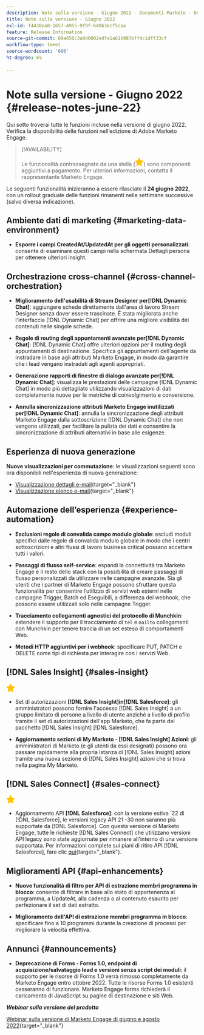 ```yaml
---
description: Note sulla versione - Giugno 2022 - Documenti Marketo - Documentazione del prodotto
title: Note sulla versione - Giugno 2022
exl-id: f4438ea8-1657-4955-9f9f-640b3ecf5caa
feature: Release Information
source-git-commit: 09a656c3a0d0002edfa1a61b987bff4c1dff33cf
workflow-type: tm+mt
source-wordcount: '600'
ht-degree: 6%

---
```


# Note sulla versione - Giugno 2022 {#release-notes-june-22}

Qui sotto troverai tutte le funzioni incluse nella versione di giugno 2022. Verifica la disponibilità delle funzioni nell‘edizione di Adobe Marketo Engage.

>[!AVAILABILITY]
>
>Le funzionalità contrassegnate da una stella (![star](assets/yellow-star.png)) sono componenti aggiuntivi a pagamento. Per ulteriori informazioni, contatta il rappresentante Marketo Engage.

Le seguenti funzionalità inizieranno a essere rilasciate il **24 giugno 2022**, con un rollout graduale delle funzioni rimanenti nelle settimane successive (salvo diversa indicazione).

## Ambiente dati di marketing {#marketing-data-environment}

* **Esporre i campi CreatedAt/UpdatedAt per gli oggetti personalizzati**: consente di esaminare questi campi nella schermata Dettagli persona per ottenere ulteriori insight.

## Orchestrazione cross-channel {#cross-channel-orchestration}

* **Miglioramento dell&#39;usabilità di Stream Designer per[!DNL Dynamic Chat]**: aggiungere schede direttamente dall&#39;area di lavoro Stream Designer senza dover essere trascinate. È stata migliorata anche l&#39;interfaccia [!DNL Dynamic Chat] per offrire una migliore visibilità dei contenuti nelle singole schede.

* **Regole di routing degli appuntamenti avanzate per[!DNL Dynamic Chat]**: [!DNL Dynamic Chat] offre ulteriori opzioni per il routing degli appuntamenti di destinazione. Specifica gli appuntamenti dell&#39;agente da instradare in base agli attributi Marketo Engage, in modo da garantire che i lead vengano instradati agli agenti appropriati.

* **Generazione rapporti di finestre di dialogo avanzate per[!DNL Dynamic Chat]**: visualizza le prestazioni delle campagne [!DNL Dynamic Chat] in modo più dettagliato utilizzando visualizzazioni di dati completamente nuove per le metriche di coinvolgimento e conversione.

* **Annulla sincronizzazione attributi Marketo Engage inutilizzati per[!DNL Dynamic Chat]**: annulla la sincronizzazione degli attributi Marketo Engage dalla sottoscrizione [!DNL Dynamic Chat] che non vengono utilizzati, per facilitare la pulizia dei dati e consentire la sincronizzazione di attributi alternativi in base alle esigenze.

## Esperienza di nuova generazione

**Nuove visualizzazioni per commutazione**: le visualizzazioni seguenti sono ora disponibili nell&#39;esperienza di nuova generazione:

* [Visualizzazione dettagli e-mail](/help/marketo/product-docs/marketo-engage-modern-ux/toggle-switch.md#email-details-view){target="_blank"}
* [Visualizzazione elenco e-mail](/help/marketo/product-docs/marketo-engage-modern-ux/toggle-switch.md#email-list-view){target="_blank"}

## Automazione dell’esperienza {#experience-automation}

* **Esclusioni regole di convalida campo modulo globale**: escludi moduli specifici dalle regole di convalida modulo globale in modo che i centri sottoscrizioni e altri flussi di lavoro business critical possano accettare tutti i valori.

* **Passaggi di flusso self-service**: espandi la connettività tra Marketo Engage e il resto dello stack con la possibilità di creare passaggi di flusso personalizzati da utilizzare nelle campagne avanzate. Sia gli utenti che i partner di Marketo Engage possono sfruttare questa funzionalità per consentire l’utilizzo di servizi web esterni nelle campagne Trigger, Batch ed Eseguibili, a differenza dei webhook, che possono essere utilizzati solo nelle campagne Trigger.

* **Tracciamento collegamenti agnostici del protocollo di Munchkin**: estendere il supporto per il tracciamento di `tel` e `mailto` collegamenti con Munchkin per tenere traccia di un set esteso di comportamenti Web.

* **Metodi HTTP aggiuntivi per i webhook**: specificare PUT, PATCH e DELETE come tipi di richiesta per interagire con i servizi Web.

## [!DNL Sales Insight] {#sales-insight}

![(stella)](assets/yellow-star.png)

* Set di autorizzazioni **[!DNL Sales Insight]in[!DNL Salesforce]**: gli amministratori possono fornire l&#39;accesso [!DNL Sales Insight] a un gruppo limitato di persone a livello di utente anziché a livello di profilo tramite il set di autorizzazioni dell&#39;app Marketo, che fa parte del pacchetto [!DNL Sales Insight] [!DNL Salesforce].

* **Aggiornamento sezioni di My Marketo - [!DNL Sales Insight] Azioni**: gli amministratori di Marketo (e gli utenti da essi designati) possono ora passare rapidamente alla propria istanza di [!DNL Sales Insight] azioni tramite una nuova sezione di [!DNL Sales Insight] azioni che si trova nella pagina My Marketo.

## [!DNL Sales Connect] {#sales-connect}

![(stella)](assets/yellow-star.png)

* Aggiornamento API **[!DNL Salesforce]**: con la versione estiva &#39;22 di [!DNL Salesforce], le versioni legacy API 21 -30 non saranno più supportate da [!DNL Salesforce]. Con questa versione di Marketo Engage, tutte le richieste [!DNL Sales Connect] che utilizzano versioni API legacy sono state aggiornate per rimanere all&#39;interno di una versione supportata. Per informazioni complete sui piani di ritiro API [!DNL Salesforce], fare clic [qui](https://help.salesforce.com/s/articleView?language=en_US&type=1&id=000354473){target="_blank"}.

## Miglioramenti API {#api-enhancements}

* **Nuove funzionalità di filtro per API di estrazione membri programma in blocco**: consente di filtrare in base allo stato di appartenenza al programma, a UpdateAt, alla cadenza o al contenuto esaurito per perfezionare il set di dati estratto.

* **Miglioramento dell&#39;API di estrazione membri programma in blocco**: specificare fino a 10 programmi durante la creazione di processi per migliorare la velocità effettiva.

## Annunci {#announcements}

* **Deprecazione di Forms - Forms 1.0, endpoint di acquisizione/salvataggio lead e versioni senza script dei moduli**: il supporto per le risorse di Forms 1.0 verrà rimosso completamente da Marketo Engage entro ottobre 2022. Tutte le risorse Forms 1.0 esistenti cesseranno di funzionare. Marketo Engage forms richiederà il caricamento di JavaScript su pagine di destinazione e siti Web.

**_Webinar sulla versione del prodotto_**

[Webinar sulla versione di Marketo Engage di giugno e agosto 2022](https://engage.marketo.com/2022_June_August_Release_Webinar_OnDemandPage.html){target="_blank"}
